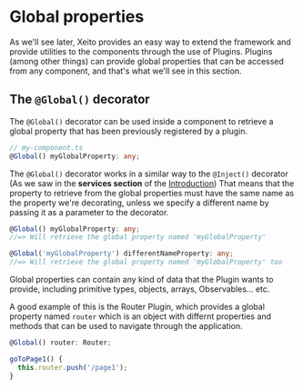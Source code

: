 # Global properties

As we'll see later, Xeito provides an easy way to extend the framework and provide utilities to the components through the use of Plugins.
Plugins (among other things) can provide global properties that can be accessed from any component, and that's what we'll see in this section.

## The `@Global()` decorator

The `@Global()` decorator can be used inside a component to retrieve a global property that has been previously registered by a plugin.

```typescript
// my-component.ts
@Global() myGlobalProperty: any;
```
The `@Global()` decorator works in a similar way to the `@Inject()` decorator (As we saw in the __services section__ of the [Introduction](/guide/introduction.html#services))
That means that the property to retrieve from the global properties must have the same name as the property we're decorating, unless we specify a different name
by passing it as a parameter to the decorator.

```typescript
@Global() myGlobalProperty: any; 
//=> Will retrieve the global property named 'myGlobalProperty'

@Global('myGlobalProperty') differentNameProperty: any;
//=> Will retrieve the global property named 'myGlobalProperty' too
```

Global properties can contain any kind of data that the Plugin wants to provide, including primitive types, objects, arrays, Observables... etc.

A good example of this is the Router Plugin, which provides a global property named `router` which is an object with differnt properties and methods that can be used to navigate through the application.

```typescript
@Global() router: Router;

goToPage1() {
  this.router.push('/page1');
}
```